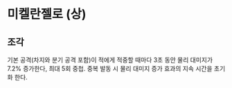 # 미켈란젤로 (상)

## 조각

기본 공격(차지와 분기 공격 포함)이 적에게 적중할 때마다 3초 동안 물리 대미지가 7.2% 증가한다, 최대 5회 중첩. 중복 발동 시 물리 대미지 증가 효과의 지속 시간을 초기화 한다.

